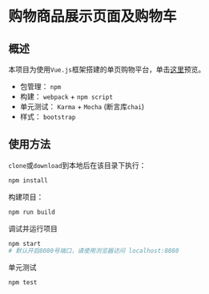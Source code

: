 # 购物商品展示页面及购物车

## 概述

本项目为使用`Vue.js`框架搭建的单页购物平台，单击[这里](http://104.131.158.122:1223/)预览。

- 包管理： `npm`
- 构建： `webpack` + `npm script`
- 单元测试： `Karma` + `Mocha` (断言库`chai`)
- 样式： `bootstrap`

## 使用方法

`clone`或`download`到本地后在该目录下执行：

```bash
npm install
```

构建项目：
```bash
npm run build
```

调试并运行项目
```bash
npm start
# 默认开启8080号端口，请使用浏览器访问 localhost:8080
```

单元测试
```bash
npm test
```
